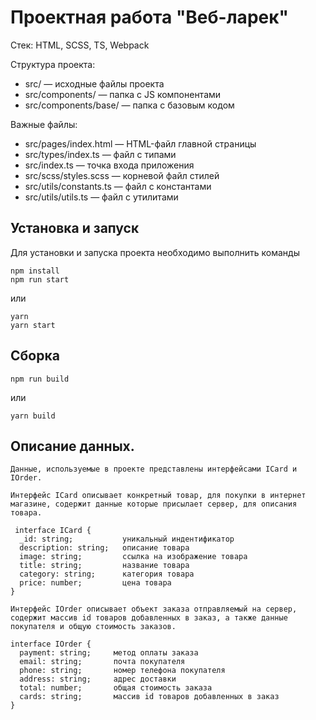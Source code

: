 # Проектная работа "Веб-ларек"

Стек: HTML, SCSS, TS, Webpack

Структура проекта:
- src/ — исходные файлы проекта
- src/components/ — папка с JS компонентами
- src/components/base/ — папка с базовым кодом

Важные файлы:
- src/pages/index.html — HTML-файл главной страницы
- src/types/index.ts — файл с типами
- src/index.ts — точка входа приложения
- src/scss/styles.scss — корневой файл стилей
- src/utils/constants.ts — файл с константами
- src/utils/utils.ts — файл с утилитами

## Установка и запуск
Для установки и запуска проекта необходимо выполнить команды

```
npm install
npm run start
```

или

```
yarn
yarn start
```
## Сборка

```
npm run build
```

или

```
yarn build
```

## Описание данных.

```
Данные, используемые в проекте представлены интерфейсами ICard и IOrder.

Интерфейс ICard описывает конкретный товар, для покупки в интернет магазине, содержит данные которые присылает сервер, для описания товара.

 interface ICard { 
  _id: string;           уникальный индентификатор
  description: string;   описание товара
  image: string;         ссылка на изображение товара
  title: string;         название товара
  category: string;      категория товара
  price: number;         цена товара
}

Интерфейс IOrder описывает объект заказа отправляемый на сервер, содержит массив id товаров добавленных в заказ, а также данные покупателя и общую стоимость заказов.

interface IOrder {      
  payment: string;     метод оплаты заказа
  email: string;       почта покупателя
  phone: string;       номер телефона покупателя
  address: string;     адрес доставки
  total: number;       общая стоимость заказа
  cards: string;       массив id товаров добавленных в заказ
}



```